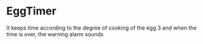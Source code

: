 # EggTimer
It keeps time according to the degree of cooking of the egg 3 and when the time is over, the warning alarm sounds
